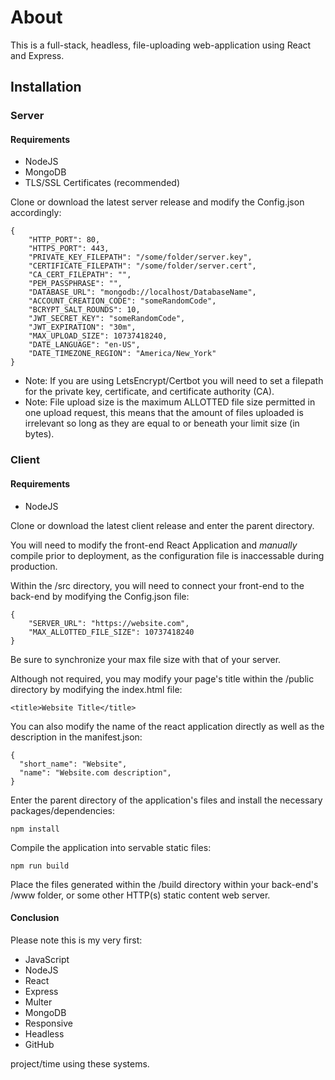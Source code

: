 # About
This is a full-stack, headless, file-uploading web-application using React and Express.

## Installation
### Server
#### Requirements
- NodeJS
- MongoDB
- TLS/SSL Certificates (recommended)

Clone or download the latest server release and modify the Config.json accordingly:

```
{
    "HTTP_PORT": 80,
    "HTTPS_PORT": 443,
    "PRIVATE_KEY_FILEPATH": "/some/folder/server.key",
    "CERTIFICATE_FILEPATH": "/some/folder/server.cert",
    "CA_CERT_FILEPATH": "",
    "PEM_PASSPHRASE": "",
    "DATABASE_URL": "mongodb://localhost/DatabaseName",
    "ACCOUNT_CREATION_CODE": "someRandomCode",
    "BCRYPT_SALT_ROUNDS": 10,
    "JWT_SECRET_KEY": "someRandomCode",
    "JWT_EXPIRATION": "30m",
    "MAX_UPLOAD_SIZE": 10737418240,
    "DATE_LANGUAGE": "en-US",
    "DATE_TIMEZONE_REGION": "America/New_York"
}
```

- Note: If you are using LetsEncrypt/Certbot you will need to set a filepath for the private key, certificate, and certificate authority (CA).
- Note: File upload size is the maximum ALLOTTED file size permitted in one upload request, this means that the amount of files uploaded is irrelevant so long as they are equal to or beneath your limit size (in bytes).

### Client
#### Requirements
- NodeJS

Clone or download the latest client release and enter the parent directory.

You will need to modify the front-end React Application and *manually* compile prior to deployment, as the configuration file is inaccessable during production.

Within the /src directory, you will need to connect your front-end to the back-end by modifying the Config.json file:

```
{
    "SERVER_URL": "https://website.com",
    "MAX_ALLOTTED_FILE_SIZE": 10737418240
}
```
Be sure to synchronize your max file size with that of your server.

Although not required, you may modify your page's title within the /public directory by modifying the index.html file:

```
<title>Website Title</title>
```

You can also modify the name of the react application directly as well as the description in the manifest.json:

```
{
  "short_name": "Website",
  "name": "Website.com description",
}
```

Enter the parent directory of the application's files and install the necessary packages/dependencies:
```
npm install
```

Compile the application into servable static files:
```
npm run build
```

Place the files generated within the /build directory within your back-end's /www folder, or some other HTTP(s) static content web server.

#### Conclusion

Please note this is my very first:
- JavaScript
- NodeJS
- React
- Express
- Multer
- MongoDB
- Responsive
- Headless
- GitHub

project/time using these systems.
